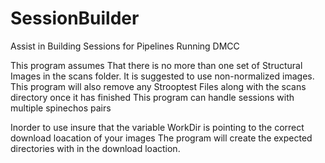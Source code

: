 # SessionBuilder
Assist in Building Sessions for Pipelines Running DMCC

This program assumes That there is no more than one set of Structural Images in the scans folder.
It is suggested to use non-normalized images.
This program will also remove any Strooptest Files along with the scans directory once it has finished
This program can handle sessions with multiple spinechos pairs

Inorder to use insure that the variable WorkDir is pointing to the correct download loacation of your images
The program will create the expected directories with in the download loaction. 

